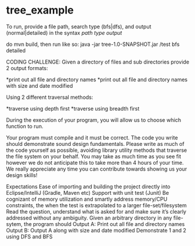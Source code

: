 # tree_example

To run, provide a file path, search type (bfs|dfs), and output (normal|detailed) in the syntax _path_ _type_ _output_

do mvn build, then run like so: java -jar tree-1.0-SNAPSHOT.jar /test bfs detailed


CODING CHALLENGE:
Given a directory of files and sub directories provide 2 output formats: 
 
*print out all file and directory names
*print out all file and directory names with size and date modified
 
Using 2 different traversal methods:
 
*traverse using depth first
*traverse using breadth first 
 
During the execution of your program, you will allow us to choose which function to run.
 
Your program must compile and it must be correct. The code you write should demonstrate sound design fundamentals. Please write as much of the code yourself as possible, avoiding library utility methods that traverse the file system on your behalf. You may take as much time as you see fit however we do not anticipate this to take more than 4 hours of your time. We really appreciate any time you can contribute towards showing us your design skills!
 
Expectations
Ease of importing and building the project directly into Eclipse/IntelliJ (Gradle, Maven etc)
Support with unit test (Junit)
Be cognizant of memory utilization and smartly address memory/CPU constraints, the when the test is extrapolated to a larger file-set/filesystem
Read the question, understand what is asked for and make sure it’s clearly addressed without any ambiguity. 
Given an arbitrary directory in any file-sytem, the program should
Output A:   Print out all file and directory names
Output B: Output A along with size and date modified
Demonstrate 1 and 2 using DFS and BFS
